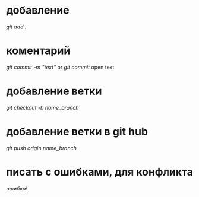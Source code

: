 # добавление
*git add .*
# коментарий
*git commit -m "text"* or *git commit*  open text 
# добавление ветки
*git checkout -b name_branch*
# добавление ветки в git hub
*git push origin name_branch*
# писать с ошибками, для конфликта
 *ошибка!*